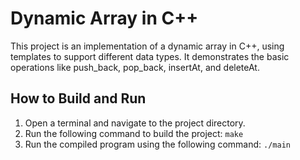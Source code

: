 # Dynamic Array in C++

This project is an implementation of a dynamic array in C++, using templates to support different data types. It demonstrates the basic operations like push_back, pop_back, insertAt, and deleteAt.

## How to Build and Run

1. Open a terminal and navigate to the project directory.
2. Run the following command to build the project: `make`
3. Run the compiled program using the following command: `./main`
